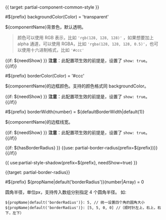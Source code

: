 
{{ target: partial-component-common-style }}

#${prefix} backgroundColor(Color) = 'transparent'

${componentName}背景色，默认透明。

> 颜色可以使用 RGB 表示，比如 `'rgb(128, 128, 128)'`   ，如果想要加上 alpha 通道，可以使用 RGBA，比如 `'rgba(128, 128, 128, 0.5)'`，也可以使用十六进制格式，比如 `'#ccc'`

{{if: ${needShow} }}
**注意**：此配置项生效的前提是，设置了 `show: true`。
{{/if}}

#${prefix} borderColor(Color) = '#ccc'

${componentName}的边框颜色。支持的颜色格式同 backgroundColor。

{{if: ${needShow} }}
**注意**：此配置项生效的前提是，设置了 `show: true`。
{{/if}}

#${prefix} borderWidth(number) = ${defaultBorderWidth|default(1)}

${componentName}的边框线宽。

{{if: ${needShow} }}
**注意**：此配置项生效的前提是，设置了 `show: true`。
{{/if}}

{{if: ${hasBorderRadius} }}
{{use: partial-border-radius(prefix=${prefix})}}
{{/if}}

{{ use:partial-style-shadow(prefix=${prefix}, needShow=true) }}






{{target: partial-border-radius}}

#${prefix} ${propName|default('borderRadius')}(number|Array) = 0

<ExampleUIControlVector min="0" dims="LT, RT, RB, LB"  />

圆角半径，单位px，支持传入数组分别指定 4 个圆角半径。
如:
```
${propName|default('borderRadius')}: 5, // 统一设置四个角的圆角大小
${propName|default('borderRadius')}: [5, 5, 0, 0] //（顺时针左上，右上，右下，左下）
```